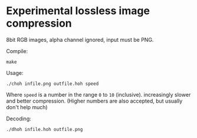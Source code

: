# Experimental lossless image compression

8bit RGB images, alpha channel ignored, input must be PNG.

Compile:
```
make
```

Usage:

```
./choh infile.png outfile.hoh speed
```

Where ``speed`` is a number in the range ``0`` to ``10`` (inclusive). increasingly slower and better compression. (Higher numbers are also accepted, but usually don't help much)

Decoding:
```
./dhoh infile.hoh outfile.png
```
